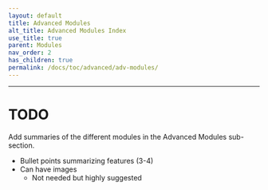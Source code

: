 ```yaml
---
layout: default
title: Advanced Modules
alt_title: Advanced Modules Index
use_title: true
parent: Modules
nav_order: 2
has_children: true
permalink: /docs/toc/advanced/adv-modules/
---
```


---

# TODO
Add summaries of the different modules in the Advanced Modules sub-section. 

* Bullet points summarizing features (3-4)
* Can have images
  * Not needed but highly suggested

